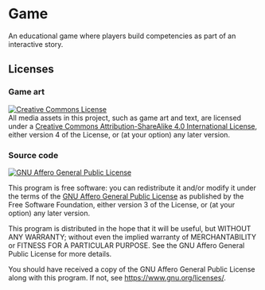 # Game
An educational game where players build competencies as part of an interactive story.

## Licenses

### Game art

<a rel="license" href="http://creativecommons.org/licenses/by-sa/4.0/"><img alt="Creative Commons License" style="border-width:0" src="https://i.creativecommons.org/l/by-sa/4.0/88x31.png" /></a><br />All media assets in this project, such as game art and text, are licensed under a <a rel="license" href="http://creativecommons.org/licenses/by-sa/4.0/">Creative Commons Attribution-ShareAlike 4.0 International License</a>, either version 4 of the License, or (at your option) any later version.

### Source code

<a rel="license" href="https://www.gnu.org/licenses/agpl-3.0.html"><img alt="GNU Affero General Public License" style="border-width:0" src="https://www.gnu.org/graphics/agplv3-155x51.png" /></a>

This program is free software: you can redistribute it and/or modify it under the terms of the [GNU Affero General Public License](https://www.gnu.org/licenses/agpl-3.0.html) as published by the Free Software Foundation, either version 3 of the License, or (at your option) any later version.

This program is distributed in the hope that it will be useful, but WITHOUT ANY WARRANTY; without even the implied warranty of MERCHANTABILITY or FITNESS FOR A PARTICULAR PURPOSE. See the GNU Affero General Public License for more details.

You should have received a copy of the GNU Affero General Public License along with this program. If not, see <https://www.gnu.org/licenses/>.
